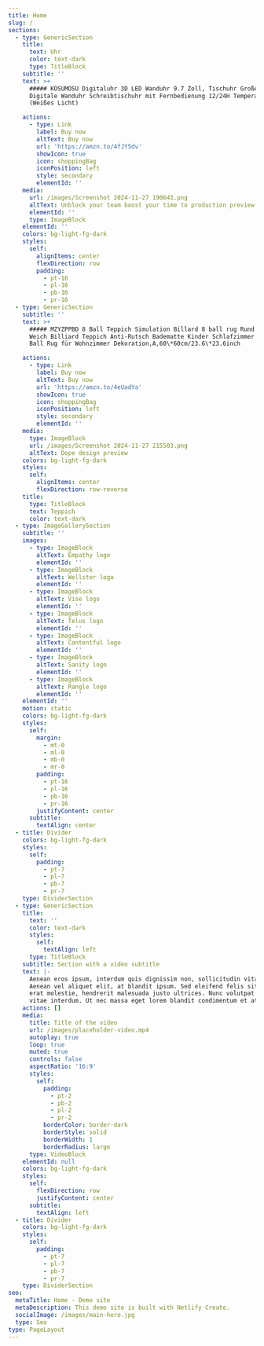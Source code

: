 ```yaml
---
title: Home
slug: /
sections:
  - type: GenericSection
    title:
      text: Uhr
      color: text-dark
      type: TitleBlock
    subtitle: ''
    text: >+
      ##### KOSUMOSU Digitaluhr 3D LED Wanduhr 9.7 Zoll, Tischuhr Großes Display
      Digitale Wanduhr Schreibtischuhr mit Fernbedienung 12/24H Temperatur
      (Weißes Licht)

    actions:
      - type: Link
        label: Buy now
        altText: Buy now
        url: 'https://amzn.to/4fJY5dv'
        showIcon: true
        icon: shoppingBag
        iconPosition: left
        style: secondary
        elementId: ''
    media:
      url: /images/Screenshot 2024-11-27 190643.png
      altText: Unblock your team boost your time to production preview
      elementId: ''
      type: ImageBlock
    elementId: ''
    colors: bg-light-fg-dark
    styles:
      self:
        alignItems: center
        flexDirection: row
        padding:
          - pt-16
          - pl-16
          - pb-16
          - pr-16
  - type: GenericSection
    subtitle: ''
    text: >+
      ##### MZYZPPBD 8 Ball Teppich Simulation Billard 8 ball rug Rund Tufting
      Weich Billiard Teppich Anti-Rutsch Badematte Kinder Schlafzimmer Schwarz 8
      Ball Rug für Wohnzimmer Dekoration,A,60\*60cm/23.6\*23.6inch

    actions:
      - type: Link
        label: Buy now
        altText: Buy now
        url: 'https://amzn.to/4eUadYa'
        showIcon: true
        icon: shoppingBag
        iconPosition: left
        style: secondary
        elementId: ''
    media:
      type: ImageBlock
      url: /images/Screenshot 2024-11-27 215503.png
      altText: Dope design preview
    colors: bg-light-fg-dark
    styles:
      self:
        alignItems: center
        flexDirection: row-reverse
    title:
      type: TitleBlock
      text: Teppich
      color: text-dark
  - type: ImageGallerySection
    subtitle: ''
    images:
      - type: ImageBlock
        altText: Empathy logo
        elementId: ''
      - type: ImageBlock
        altText: Wellster logo
        elementId: ''
      - type: ImageBlock
        altText: Vise logo
        elementId: ''
      - type: ImageBlock
        altText: Telus logo
        elementId: ''
      - type: ImageBlock
        altText: Contentful logo
        elementId: ''
      - type: ImageBlock
        altText: Sanity logo
        elementId: ''
      - type: ImageBlock
        altText: Rangle logo
        elementId: ''
    elementId: ''
    motion: static
    colors: bg-light-fg-dark
    styles:
      self:
        margin:
          - mt-0
          - ml-0
          - mb-0
          - mr-0
        padding:
          - pt-16
          - pl-16
          - pb-16
          - pr-16
        justifyContent: center
      subtitle:
        textAlign: center
  - title: Divider
    colors: bg-light-fg-dark
    styles:
      self:
        padding:
          - pt-7
          - pl-7
          - pb-7
          - pr-7
    type: DividerSection
  - type: GenericSection
    title:
      text: ''
      color: text-dark
      styles:
        self:
          textAlign: left
      type: TitleBlock
    subtitle: Section with a video subtitle
    text: |-
      Aenean eros ipsum, interdum quis dignissim non, sollicitudin vitae nisl.
      Aenean vel aliquet elit, at blandit ipsum. Sed eleifend felis sit amet
      erat molestie, hendrerit malesuada justo ultrices. Nunc volutpat at erat
      vitae interdum. Ut nec massa eget lorem blandit condimentum et at risus.
    actions: []
    media:
      title: Title of the video
      url: /images/placeholder-video.mp4
      autoplay: true
      loop: true
      muted: true
      controls: false
      aspectRatio: '16:9'
      styles:
        self:
          padding:
            - pt-2
            - pb-2
            - pl-2
            - pr-2
          borderColor: border-dark
          borderStyle: solid
          borderWidth: 1
          borderRadius: large
      type: VideoBlock
    elementId: null
    colors: bg-light-fg-dark
    styles:
      self:
        flexDirection: row
        justifyContent: center
      subtitle:
        textAlign: left
  - title: Divider
    colors: bg-light-fg-dark
    styles:
      self:
        padding:
          - pt-7
          - pl-7
          - pb-7
          - pr-7
    type: DividerSection
seo:
  metaTitle: Home - Demo site
  metaDescription: This demo site is built with Netlify Create.
  socialImage: /images/main-hero.jpg
  type: Seo
type: PageLayout
---
```

